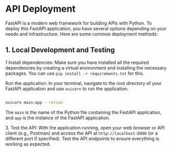 # API Deployment

FastAPI is a modern web framework for building APIs with Python. To deploy this FastAPI application, you have several options depending on your needs and infrastructure. Here are some common deployment methods:

## 1. Local Development and Testing

1 Install dependencies: Make sure you have installed all the required dependencies by creating a virtual environment and installing the necessary packages. You can use `pip install -r requirements.txt` for this.

Run the application: In your terminal, navigate to the root directory of your FastAPI application and use `uvicorn` to run the application.

```bash

uvicorn main:app --reload

```

The `main` is the name of the Python file containing the FastAPI application, and `app` is the instance of the FastAPI application.

3\. Test the API: With the application running, open your web browser or API client (e.g., Postman) and access the API at `http://localhost:8000` (or a different port if specified). Test the API endpoints to ensure everything is working as expected.
